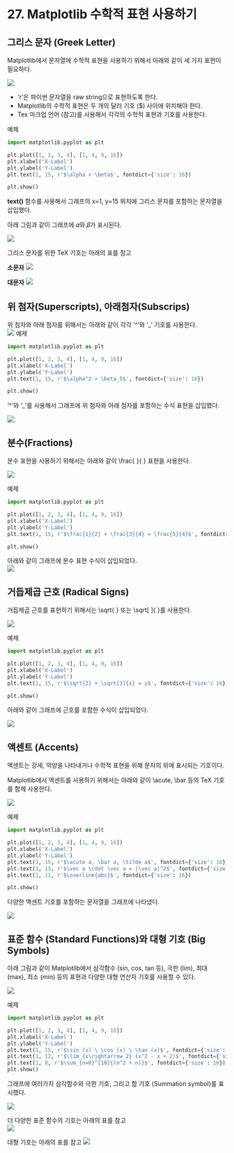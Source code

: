 # 27. Matplotlib 수학적 표현 사용하기
## 그리스 문자 (Greek Letter)
Matplotlib에서 문자열에 수학적 표현을 사용하기 위해서 아래와 같이 세 가지 표현이 필요하다.

![](Images/2023-05-07-14-03-43.png)

- ‘r’은 파이썬 문자열을 raw string으로 표현하도록 한다.
- Matplotlib의 수학적 표현은 두 개의 달러 기호 ($) 사이에 위치해야 한다.
- Tex 마크업 언어 (참고)를 사용해서 각각의 수학적 표현과 기호를 사용한다.

예제  
```python
import matplotlib.pyplot as plt

plt.plot([1, 2, 3, 4], [1, 4, 9, 16])
plt.xlabel('X-Label')
plt.ylabel('Y-Label')
plt.text(1, 15, r'$\alpha > \beta$', fontdict={'size': 16})

plt.show()
```
**text()** 함수를 사용해서 그래프의 x=1, y=15 위치에 그리스 문자를 포함하는 문자열을 삽입했다.

아래 그림과 같이 그래프에 𝛼와 𝛽가 표시된다.

![](Images/2023-05-07-14-05-52.png)

그리스 문자를 위한 TeX 기호는 아래의 표를 참고  

**소문자**
![](Images/2023-05-07-14-06-17.png)

**대문자**
![](Images/2023-05-07-14-06-30.png)  

## 위 첨자(Superscripts), 아래첨자(Subscrips)
위 첨자와 아래 첨자를 위해서는 아래와 같이 각각 ‘^’와 ‘_’ 기호를 사용한다.  
![](Images/2023-05-07-14-07-30.png)
예제  
```python
import matplotlib.pyplot as plt

plt.plot([1, 2, 3, 4], [1, 4, 9, 16])
plt.xlabel('X-Label')
plt.ylabel('Y-Label')
plt.text(1, 15, r'$\alpha^2 > \beta_5$', fontdict={'size': 16})

plt.show()
```
‘^’와 ‘_’를 사용해서 그래프에 위 첨자와 아래 첨자를 포함하는 수식 표현을 삽입했다.

![](Images/2023-05-07-14-08-05.png)

## 분수(Fractions)
분수 표현을 사용하기 위해서는 아래와 같이 \frac{ }{ } 표현을 사용한다.  

![](Images/2023-05-07-14-08-41.png)

예제  
```python
import matplotlib.pyplot as plt

plt.plot([1, 2, 3, 4], [1, 4, 9, 16])
plt.xlabel('X-Label')
plt.ylabel('Y-Label')
plt.text(1, 15, r'$\frac{1}{2} + \frac{3}{4} = \frac{5}{4}$', fontdict={'size': 16})

plt.show()
```
아래와 같이 그래프에 분수 표현 수식이 삽입되었다.  
![](Images/2023-05-07-14-09-26.png)

## 거듭제곱 근호 (Radical Signs)
거듭제곱 근호를 표현하기 위해서는 \sqrt{ } 또는 \sqrt[ ]{ }를 사용한다.

![](Images/2023-05-07-14-10-15.png)

예제  
```python
import matplotlib.pyplot as plt

plt.plot([1, 2, 3, 4], [1, 4, 9, 16])
plt.xlabel('X-Label')
plt.ylabel('Y-Label')
plt.text(1, 15, r'$\sqrt{2} + \sqrt[3]{x} = y$', fontdict={'size': 16})

plt.show()
```
아래와 같이 그래프에 근호를 포함한 수식이 삽입되었다.  

![](Images/2023-05-07-14-10-52.png)

## 액센트 (Accents)
액센트는 강세, 억양을 나타내거나 수학적 표현을 위해 문자의 위에 표시되는 기호이다.

Matplotlib에서 액센트를 사용하기 위해서는 아래와 같이 \acute, \bar 등의 TeX 기호를 함께 사용한다.

![](Images/2023-05-07-14-11-34.png)

예제  
```python
import matplotlib.pyplot as plt

plt.plot([1, 2, 3, 4], [1, 4, 9, 16])
plt.xlabel('X-Label')
plt.ylabel('Y-Label')
plt.text(1, 15, r'$\acute a, \bar a, \tilde a$', fontdict={'size': 16})
plt.text(1, 13, r'$\vec a \cdot \vec a = |\vec a|^2$', fontdict={'size': 16})
plt.text(1, 11, r'$\overline{abc}$', fontdict={'size': 16})

plt.show()
```
다양한 액센트 기호를 포함하는 문자열을 그래프에 나타냈다.

![](Images/2023-05-07-14-12-16.png)

## 표준 함수 (Standard Functions)와 대형 기호 (Big Symbols)
아래 그림과 같이 Matplotlib에서 삼각함수 (sin, cos, tan 등), 극한 (lim), 최대 (max), 최소 (min) 등의 표현과 다양한 대형 연산자 기호를 사용할 수 있다.  

![](Images/2023-05-07-14-13-14.png)

예제  
```python
import matplotlib.pyplot as plt

plt.plot([1, 2, 3, 4], [1, 4, 9, 16])
plt.xlabel('X-Label')
plt.ylabel('Y-Label')
plt.text(1, 15, r'$\sin (x) \ \cos (x) \ \tan (x)$', fontdict={'size': 16})
plt.text(1, 12, r'$\lim_{x\rightarrow 2} (x^2 - x + 2)$', fontdict={'size': 16})
plt.text(1, 8, r'$\sum_{n=0}^{10}{(n^2 + n)}$', fontdict={'size': 16})
plt.show()
```
그래프에 여러가지 삼각함수와 극한 기호, 그리고 합 기호 (Summation symbol)를 표시했다.

![](Images/2023-05-07-14-13-54.png)

더 다양한 표준 함수의 기호는 아래의 표를 참고  
![](Images/2023-05-07-14-14-09.png)  

대형 기호는 아래의 표를 참고
![](Images/2023-05-07-14-14-30.png)